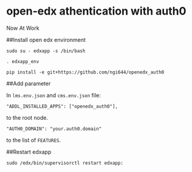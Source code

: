 # open-edx athentication with auth0


Now At Work


##Install open edx environment

`sudo su - edxapp -s /bin/bash`

`. edxapp_env`

`pip install -e git+https://github.com/ngi644/openedx_auth0`


##Add parameter

In `lms.env.json` and `cms.env.json`  file:

`"ADDL_INSTALLED_APPS": ["openedx_auth0"],`

 to the root node.


`"AUTH0_DOMAIN": "your.auth0.domain"`

 to the list of `FEATURES`.


##Restart edxapp

`sudo /edx/bin/supervisorctl restart edxapp:`